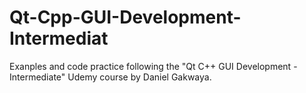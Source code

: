 # Qt-Cpp-GUI-Development-Intermediat
Exanples and code practice following the "Qt C++ GUI Development - Intermediate" Udemy course by Daniel Gakwaya.
